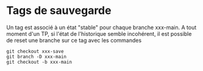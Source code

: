 # Tags de sauvegarde

Un tag est associé à un état "stable" pour chaque branche xxx-main. A tout moment d'un TP, si l'état de l'historique semble incohérent, il est possible de reset une branche sur ce tag avec les commandes

```
git checkout xxx-save
git branch -D xxx-main
git checkout -b xxx-main
```